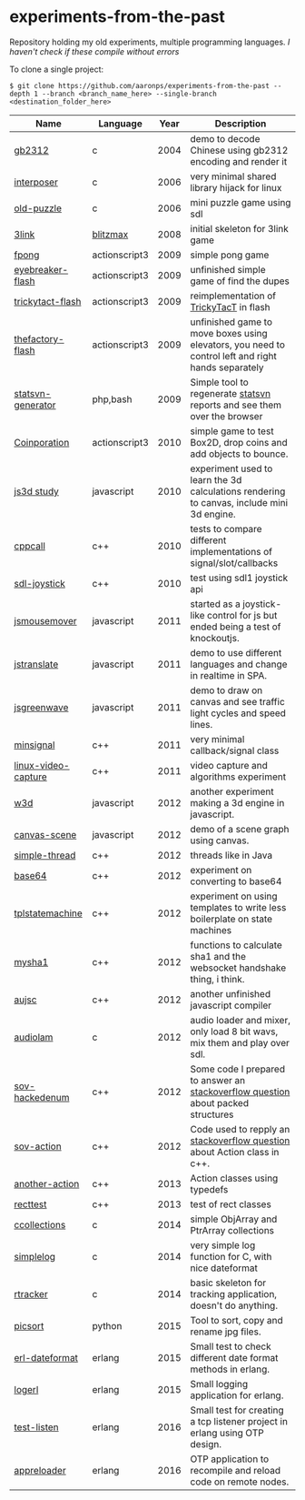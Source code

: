 # experiments-from-the-past
Repository holding my old experiments, multiple programming languages. *I haven't check if these compile without errors*

To clone a single project:
```shell
$ git clone https://github.com/aaronps/experiments-from-the-past --depth 1 --branch <branch_name_here> --single-branch <destination_folder_here>
```
|Name|Language|Year|Description|
|----|--------|----|-----------|
|[gb2312](../../tree/gb2312)                     |c            |2004|demo to decode Chinese using gb2312 encoding and render it|
|[interposer](../../tree/interposer)             |c            |2006|very minimal shared library hijack for linux|
|[old-puzzle](../../tree/old-puzzle)             |c            |2006|mini puzzle game using sdl|
|[3link](../../tree/3link)                       |[blitzmax](http://www.blitzbasic.com/Products/blitzmax.php)|2008|initial skeleton for 3link game|
|[fpong](../../tree/fpong)                       |actionscript3|2009|simple pong game|
|[eyebreaker-flash](../../tree/eyebreaker-flash) |actionscript3|2009|unfinished simple game of find the dupes|
|[trickytact-flash](../../tree/trickytact-flash) |actionscript3|2009|reimplementation of [TrickyTacT](https://github.com/aaronps/TrickyTacT) in flash|
|[thefactory-flash](../../tree/thefactory-flash) |actionscript3|2009|unfinished game to move boxes using elevators, you need to control left and right hands separately|
|[statsvn-generator](../../tree/statsvn-generator) |php,bash   |2009|Simple tool to regenerate [statsvn ](http://statsvn.org/) reports and see them over the browser|
|[Coinporation](../../tree/Coinporation)         |actionscript3|2010|simple game to test Box2D, drop coins and add objects to bounce.|
|[js3d study](../../tree/js3dstudy)              |javascript   |2010|experiment used to learn the 3d calculations rendering to canvas, include mini 3d engine.|
|[cppcall](../../tree/cppcall)                   |c++          |2010|tests to compare different implementations of signal/slot/callbacks|
|[sdl-joystick](../../tree/sdl-joystick)         |c++          |2010|test using sdl1 joystick api|
|[jsmousemover](../../tree/jsmousemover)         |javascript   |2011|started as a joystick-like control for js but ended being a test of knockoutjs.|
|[jstranslate](../../tree/jstranslate)           |javascript   |2011|demo to use different languages and change in realtime in SPA.|
|[jsgreenwave](../../tree/jsgreenwave)           |javascript   |2011|demo to draw on canvas and see traffic light cycles and speed lines.|
|[minsignal](../../tree/minsignal)               |c++          |2011|very minimal callback/signal class|
|[linux-video-capture](../../tree/linux-video-capture) |c++    |2011|video capture and algorithms experiment|
|[w3d](../../tree/w3d)                           |javascript   |2012|another experiment making a 3d engine in javascript.|
|[canvas-scene](../../tree/canvas-scene)         |javascript   |2012|demo of a scene graph using canvas.|
|[simple-thread](../../tree/simple-thread)       |c++          |2012|threads like in Java|
|[base64](../../tree/base64)                     |c++          |2012|experiment on converting to base64|
|[tplstatemachine](../../tree/tplstatemachine)   |c++          |2012|experiment on using templates to write less boilerplate on state machines|
|[mysha1](../../tree/mysha1)                     |c++          |2012|functions to calculate sha1 and the websocket handshake thing, i think.|
|[aujsc](../../tree/aujsc)                       |c++          |2012|another unfinished javascript compiler|
|[audiolam](../../tree/audiolam)                 |c            |2012|audio loader and mixer, only load 8 bit wavs, mix them and play over sdl.|
|[sov-hackedenum](../../tree/sov-hackedenum)     |c++          |2012|Some code I prepared to answer an [stackoverflow question](http://stackoverflow.com/questions/13097312/correctly-deal-with-byte-alignment-issues-between-16-bit-embeded-system-and-3/13097695#13097695) about packed structures|
|[sov-action](../../tree/sov-action)             |c++          |2012|Code used to repply an [stackoverflow question](http://stackoverflow.com/questions/13109890/action-class-in-c-equivalent-to-c/13123299#13123299) about Action class in c++.|
|[another-action](../../tree/another-action)     |c++          |2013|Action classes using typedefs|
|[recttest](../../tree/recttest)                 |c++          |2013|test of rect classes|
|[ccollections](../../tree/ccollections)         |c            |2014|simple ObjArray and PtrArray collections|
|[simplelog](../../tree/simplelog)               |c            |2014|very simple log function for C, with nice dateformat|
|[rtracker](../../tree/rtracker)                 |c            |2014|basic skeleton for tracking application, doesn't do anything.|
|[picsort](../../tree/picsort)                   |python       |2015|Tool to sort, copy and rename jpg files.|
|[erl-dateformat](../../tree/erl-dateformat)     |erlang       |2015|Small test to check different date format methods in erlang.|
|[logerl](../../tree/logerl)                     |erlang       |2015|Small logging application for erlang.|
|[test-listen](../../tree/test-listen)           |erlang       |2016|Small test for creating a tcp listener project in erlang using OTP design.|
|[appreloader](../../tree/appreloader)           |erlang       |2016|OTP application to recompile and reload code on remote nodes.|
